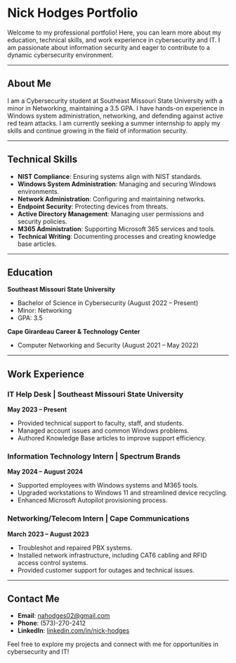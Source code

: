 # Nick Hodges Portfolio

Welcome to my professional portfolio! Here, you can learn more about my education, technical skills, and work experience in cybersecurity and IT. I am passionate about information security and eager to contribute to a dynamic cybersecurity environment.

---

## About Me

I am a Cybersecurity student at Southeast Missouri State University with a minor in Networking, maintaining a 3.5 GPA. I have hands-on experience in Windows system administration, networking, and defending against active red team attacks. I am currently seeking a summer internship to apply my skills and continue growing in the field of information security.

---

## Technical Skills

- **NIST Compliance**: Ensuring systems align with NIST standards.
- **Windows System Administration**: Managing and securing Windows environments.
- **Network Administration**: Configuring and maintaining networks.
- **Endpoint Security**: Protecting devices from threats.
- **Active Directory Management**: Managing user permissions and security policies.
- **M365 Administration**: Supporting Microsoft 365 services and tools.
- **Technical Writing**: Documenting processes and creating knowledge base articles.

---

## Education

**Southeast Missouri State University**  
- Bachelor of Science in Cybersecurity (August 2022 – Present)  
- Minor: Networking  
- GPA: 3.5

**Cape Girardeau Career & Technology Center**  
- Computer Networking and Security (August 2021 – May 2022)  

---

## Work Experience

### IT Help Desk | Southeast Missouri State University  
**May 2023 – Present**  
- Provided technical support to faculty, staff, and students.  
- Managed account issues and common Windows problems.  
- Authored Knowledge Base articles to improve support efficiency.  

### Information Technology Intern | Spectrum Brands  
**May 2024 – August 2024**  
- Supported employees with Windows systems and M365 tools.  
- Upgraded workstations to Windows 11 and streamlined device recycling.  
- Enhanced Microsoft Autopilot provisioning process.  

### Networking/Telecom Intern | Cape Communications  
**March 2023 – August 2023**  
- Troubleshot and repaired PBX systems.  
- Installed network infrastructure, including CAT6 cabling and RFID access control systems.  
- Provided customer support for outages and technical issues.  

---

## Contact Me

- **Email**: [nahodges02@gmail.com](mailto:nahodges02@gmail.com)  
- **Phone**: (573)-270-2412  
- **LinkedIn**: [linkedin.com/in/nick-hodges](https://linkedin.com/in/nick-hodges)

Feel free to explore my projects and connect with me for opportunities in cybersecurity and IT!
